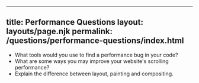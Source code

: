 ***

## title: Performance Questions&#xA;layout: layouts/page.njk&#xA;permalink: /questions/performance-questions/index.html

*   What tools would you use to find a performance bug in your code?
*   What are some ways you may improve your website's scrolling performance?
*   Explain the difference between layout, painting and compositing.

